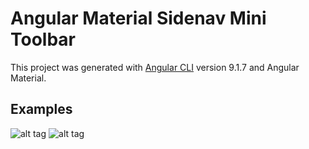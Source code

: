 # Angular Material Sidenav Mini Toolbar

This project was generated with [Angular CLI](https://github.com/angular/angular-cli) version 9.1.7 and Angular Material.

## Examples

![alt tag](https://github.com/FabianaDantas/angularmaterial-sidenav-mini-toolbar/closed.png)
![alt tag](https://github.com/FabianaDantas/angularmaterial-sidenav-mini-toolbar/open.png)